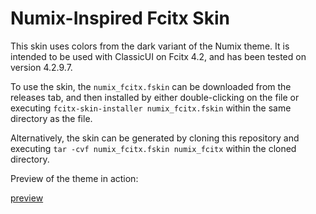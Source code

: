 # Numix-Inspired Fcitx Skin

This skin uses colors from the dark variant of the Numix theme. It is intended to be used with ClassicUI on Fcitx 4.2, and has been tested on version 4.2.9.7.

To use the skin, the `numix_fcitx.fskin` can be downloaded from the releases tab, and then installed by either double-clicking on the file or executing `fcitx-skin-installer numix_fcitx.fskin` within the same directory as the file.

Alternatively, the skin can be generated by cloning this repository and executing `tar -cvf numix_fcitx.fskin numix_fcitx` within the cloned directory.

Preview of the theme in action:

[preview](preview.png "preview")
